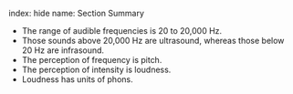 index: hide
name: Section Summary

  * The range of audible frequencies is 20 to 20,000 Hz.
  * Those sounds above 20,000 Hz are ultrasound, whereas those below 20 Hz are infrasound.
  * The perception of frequency is pitch.
  * The perception of intensity is loudness.
  * Loudness has units of phons.
